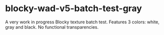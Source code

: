 # blocky-wad-v5-batch-test-gray
A very work in progress Blocky texture batch test.  Features 3 colors: white, gray and black.  No functional transparencies.
